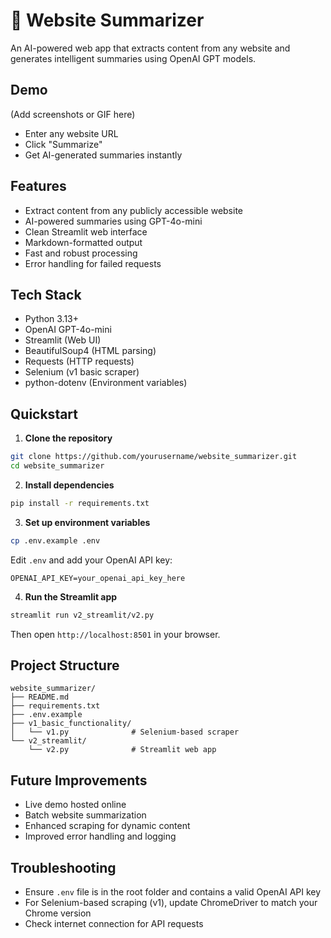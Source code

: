 
# 🧠 Website Summarizer

An AI-powered web app that extracts content from any website and generates intelligent summaries using OpenAI GPT models.

## Demo
(Add screenshots or GIF here)
- Enter any website URL
- Click "Summarize"
- Get AI-generated summaries instantly

## Features
- Extract content from any publicly accessible website
- AI-powered summaries using GPT-4o-mini
- Clean Streamlit web interface
- Markdown-formatted output
- Fast and robust processing
- Error handling for failed requests

## Tech Stack
- Python 3.13+
- OpenAI GPT-4o-mini
- Streamlit (Web UI)
- BeautifulSoup4 (HTML parsing)
- Requests (HTTP requests)
- Selenium (v1 basic scraper)
- python-dotenv (Environment variables)

## Quickstart

1. **Clone the repository**
```bash
git clone https://github.com/yourusername/website_summarizer.git
cd website_summarizer
````

2. **Install dependencies**

```bash
pip install -r requirements.txt
```

3. **Set up environment variables**

```bash
cp .env.example .env
```

Edit `.env` and add your OpenAI API key:

```
OPENAI_API_KEY=your_openai_api_key_here
```

4. **Run the Streamlit app**

```bash
streamlit run v2_streamlit/v2.py
```

Then open `http://localhost:8501` in your browser.

## Project Structure

```
website_summarizer/
├── README.md
├── requirements.txt
├── .env.example
├── v1_basic_functionality/
│   └── v1.py              # Selenium-based scraper
└── v2_streamlit/
    └── v2.py              # Streamlit web app
```

## Future Improvements

* Live demo hosted online
* Batch website summarization
* Enhanced scraping for dynamic content
* Improved error handling and logging

## Troubleshooting

* Ensure `.env` file is in the root folder and contains a valid OpenAI API key
* For Selenium-based scraping (v1), update ChromeDriver to match your Chrome version
* Check internet connection for API requests
